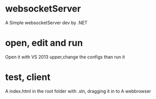 # websocketServer
A Simple websocketServer dev by .NET
# open, edit and run
Open it with VS 2013 upper,change the configs than run it
# test, client
A index.html in the root folder with .sln, dragging it in to A webbrowser
